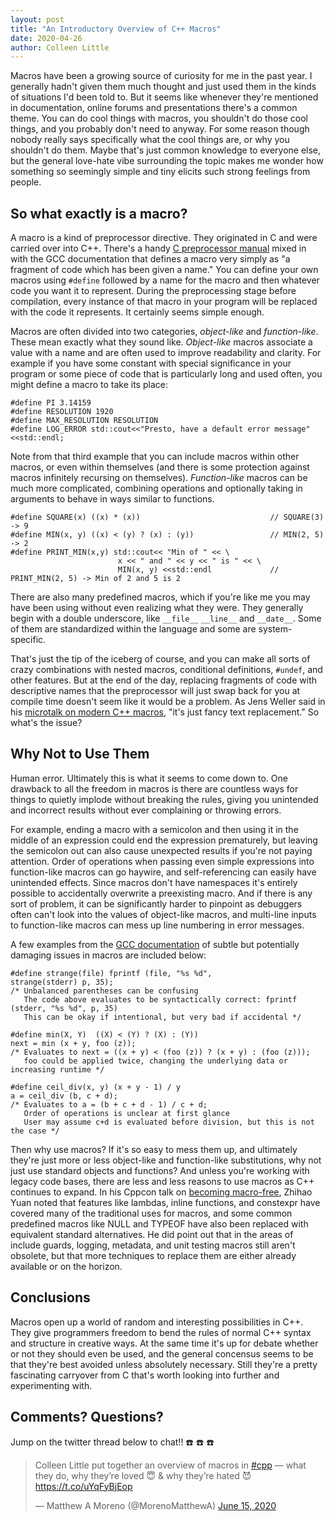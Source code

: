 ```yaml
---
layout: post
title: "An Introductory Overview of C++ Macros"
date: 2020-04-26
author: Colleen Little
---
```


Macros have been a growing source of curiosity for me in the past year. I generally hadn't given them much thought and just used them in the kinds of situations I'd been told to. But it seems like whenever they're mentioned in documentation, online forums and presentations there's a common theme. You can do cool things with macros, you shouldn't do those cool things, and you probably don't need to anyway. For some reason though nobody really says specifically what the cool things are, or why you shouldn't do them. Maybe that's just common knowledge to everyone else, but the general love-hate vibe surrounding the topic makes me wonder how something so seemingly simple and tiny elicits such strong feelings from people.

## So what exactly is a macro?
A macro is a kind of preprocessor directive. They originated in C and were carried over into C++. There's a handy [C preprocessor manual](https://gcc.gnu.org/onlinedocs/cpp/Macros.html) mixed in with the GCC documentation that defines a macro very simply as "a fragment of code which has been given a name." You can define your own macros using `#define` followed by a name for the macro and then whatever code you want it to represent. During the preprocessing stage before compilation, every instance of that macro in your program will be replaced with the code it represents. It certainly seems simple enough.

Macros are often divided into two categories, *object-like* and *function-like*. These mean exactly what they sound like. *Object-like* macros associate a value with a name and are often used to improve readability and clarity. For example if you have some constant with special significance in your program or some piece of code that is particularly long and used often, you might define a macro to take its place:

```
#define PI 3.14159  
#define RESOLUTION 1920  
#define MAX_RESOLUTION RESOLUTION  
#define LOG_ERROR std::cout<<"Presto, have a default error message"<<std::endl;
```

Note from that third example that you can include macros within other macros, or even within themselves (and there is some protection against macros infinitely recursing on themselves). *Function-like* macros can be much more complicated, combining operations and optionally taking in arguments to behave in ways similar to functions.

```
#define SQUARE(x) ((x) * (x))                             // SQUARE(3) -> 9  
#define MIN(x, y) ((x) < (y) ? (x) : (y))                 // MIN(2, 5) -> 2  
#define PRINT_MIN(x,y) std::cout<< "Min of " << \  
                        x << " and " << y << " is " << \  
                        MIN(x, y) <<std::endl             // PRINT_MIN(2, 5) -> Min of 2 and 5 is 2
```

There are also many predefined macros, which if you're like me you may have been using without even realizing what they were. They generally begin with a double underscore, like `__file__` `__line__` and `__date__`. Some of them are standardized within the language and some are system-specific.

That's just the tip of the iceberg of course, and you can make all sorts of crazy combinations with nested macros, conditional definitions, `#undef`, and other features. But at the end of the day, replacing fragments of code with descriptive names that the preprocessor will just swap back for you at compile time doesn't seem like it would be a problem. As Jens Weller said in his [microtalk on modern C++ macros](https://youtu.be/uY4iZAuov_I), "it's just fancy text replacement." So what's the issue? 

## Why Not to Use Them
Human error. Ultimately this is what it seems to come down to. One drawback to all the freedom in macros is there are countless ways for things to quietly implode without breaking the rules, giving you unintended and incorrect results without ever complaining or throwing errors.

For example, ending a macro with a semicolon and then using it in the middle of an expression could end the expression prematurely, but leaving the semicolon out can also cause unexpected results if you're not paying attention. Order of operations when passing even simple expressions into function-like macros can go haywire, and self-referencing can easily have unintended effects. Since macros don't have namespaces it's entirely possible to accidentally overwrite a preexisting macro. And if there is any sort of problem, it can be significantly harder to pinpoint as debuggers often can't look into the values of object-like macros, and multi-line inputs to function-like macros can mess up line numbering in error messages.

A few examples from the [GCC documentation](https://gcc.gnu.org/onlinedocs/cpp/Macro-Pitfalls.html#Macro-Pitfalls) of subtle but potentially damaging issues in macros are included below: 
```
#define strange(file) fprintf (file, "%s %d",     
strange(stderr) p, 35);                           
/* Unbalanced parentheses can be confusing
   The code above evaluates to be syntactically correct: fprintf (stderr, "%s %d", p, 35)
   This can be okay if intentional, but very bad if accidental */

#define min(X, Y)  ((X) < (Y) ? (X) : (Y))       
next = min (x + y, foo (z));                      
/* Evaluates to next = ((x + y) < (foo (z)) ? (x + y) : (foo (z)));
   foo could be applied twice, changing the underlying data or increasing runtime */
   
#define ceil_div(x, y) (x + y - 1) / y            
a = ceil_div (b, c + d);       
/* Evaluates to a = (b + c + d - 1) / c + d;
   Order of operations is unclear at first glance
   User may assume c+d is evaluated before division, but this is not the case */
```

Then why use macros? If it's so easy to mess them up, and ultimately they're just more or less object-like and function-like substitutions, why not just use standard objects and functions? And unless you're working with legacy code bases, there are less and less reasons to use macros as C++ continues to expand. In his Cppcon talk on [becoming macro-free](https://youtu.be/c6NkeF1eChs), Zhihao Yuan noted that features like lambdas, inline functions, and constexpr have covered many of the traditional uses for macros, and some common predefined macros like NULL and TYPEOF have also been replaced with equivalent standard alternatives. He did point out that in the areas of include guards, logging, metadata, and unit testing macros still aren't obsolete, but that more techniques to replace them are either already available or on the horizon.

## Conclusions
Macros open up a world of random and interesting possibilities in C++. They give programmers freedom to bend the rules of normal C++ syntax and structure in creative ways. At the same time it's up for debate whether or not they should even be used, and the general concensus seems to be that they're best avoided unless absolutely necessary. Still they're a pretty fascinating carryover from C that's worth looking into further and experimenting with.

## Comments? Questions?

Jump on the twitter thread below to chat!! ☎️ ☎️ ☎️

<blockquote class="twitter-tweet" data-conversation="none"><p lang="en" dir="ltr">Colleen Little put together an overview of macros in <a href="https://twitter.com/hashtag/cpp?src=hash&amp;ref_src=twsrc%5Etfw">#cpp</a> — what they do, why they’re loved 😇 &amp; why they’re hated 😈<a href="https://t.co/uYqFyBjEop">https://t.co/uYqFyBjEop</a></p>&mdash; Matthew A Moreno (@MorenoMatthewA) <a href="https://twitter.com/MorenoMatthewA/status/1272329714409988096?ref_src=twsrc%5Etfw">June 15, 2020</a></blockquote> <script async src="https://platform.twitter.com/widgets.js" charset="utf-8"></script>

